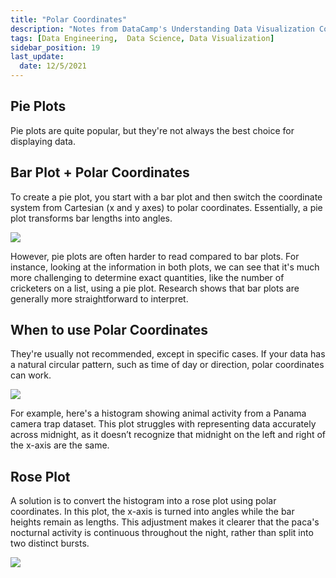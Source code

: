 ```yaml
---
title: "Polar Coordinates"
description: "Notes from DataCamp's Understanding Data Visualization Course"
tags: [Data Engineering,  Data Science, Data Visualization]
sidebar_position: 19
last_update:
  date: 12/5/2021
---
```



## Pie Plots 

Pie plots are quite popular, but they're not always the best choice for displaying data.


## Bar Plot + Polar Coordinates

To create a pie plot, you start with a bar plot and then switch the coordinate system from Cartesian (x and y axes) to polar coordinates. Essentially, a pie plot transforms bar lengths into angles. 

<div class='img-center'>

![](/img/docs/converting-bar-plot-to-pie-plottsss.png)

</div>

However, pie plots are often harder to read compared to bar plots. For instance, looking at the information in both plots, we can see that it's much more challenging to determine exact quantities, like the number of cricketers on a list, using a pie plot. Research shows that bar plots are generally more straightforward to interpret.

## When to use Polar Coordinates

They're usually not recommended, except in specific cases. If your data has a natural circular pattern, such as time of day or direction, polar coordinates can work.

<div class='img-center'>

![](/img/docs/when-to-use-polar-coords-examplesss.png)

</div>

For example, here's a histogram showing animal activity from a Panama camera trap dataset. This plot struggles with representing data accurately across midnight, as it doesn’t recognize that midnight on the left and right of the x-axis are the same.

## Rose Plot

A solution is to convert the histogram into a rose plot using polar coordinates. In this plot, the x-axis is turned into angles while the bar heights remain as lengths. This adjustment makes it clearer that the paca's nocturnal activity is continuous throughout the night, rather than split into two distinct bursts.

<div class='img-center'>

![](/img/docs/when-to-use-polar-coords-examplesss-rose-plott.png)

</div>